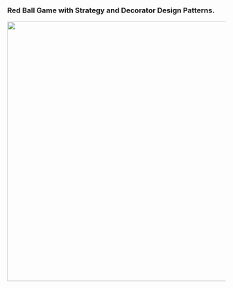 ### Red Ball Game with Strategy and Decorator Design Patterns.

<p align="center">
  <img width="900" height="600" src="https://i.ibb.co/vPR01CH/t1.jpg">
</p>
